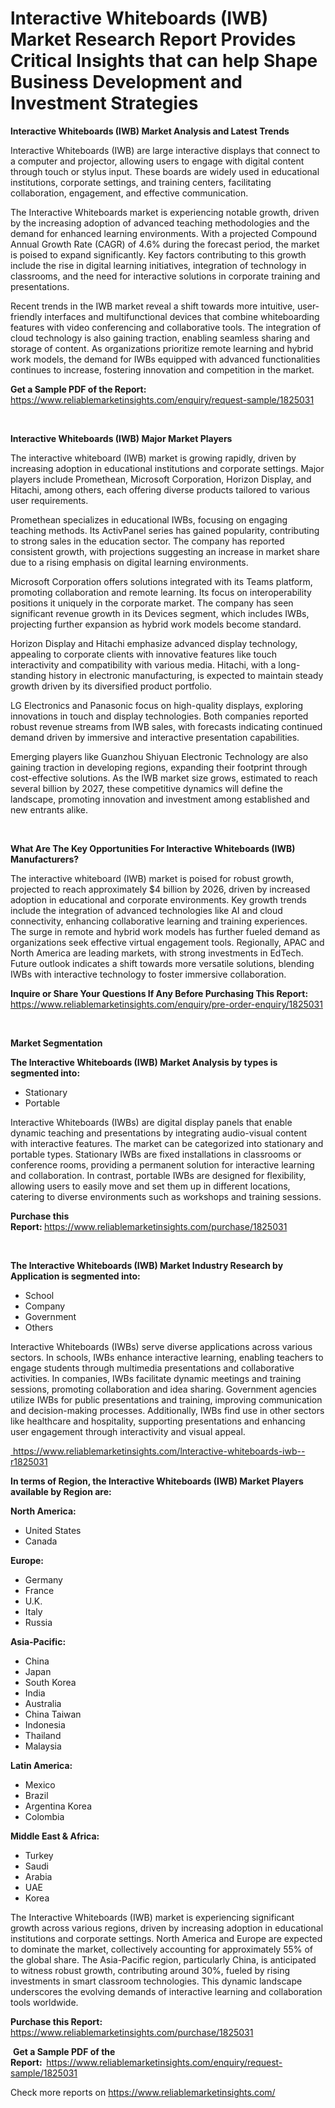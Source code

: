 <p><h1>lnteractive Whiteboards (IWB) Market Research Report Provides Critical Insights that can help Shape Business Development and Investment Strategies</h1></p><p><strong>lnteractive Whiteboards (IWB) Market Analysis and Latest Trends</strong></p>
<p><p>Interactive Whiteboards (IWB) are large interactive displays that connect to a computer and projector, allowing users to engage with digital content through touch or stylus input. These boards are widely used in educational institutions, corporate settings, and training centers, facilitating collaboration, engagement, and effective communication.</p><p>The Interactive Whiteboards market is experiencing notable growth, driven by the increasing adoption of advanced teaching methodologies and the demand for enhanced learning environments. With a projected Compound Annual Growth Rate (CAGR) of 4.6% during the forecast period, the market is poised to expand significantly. Key factors contributing to this growth include the rise in digital learning initiatives, integration of technology in classrooms, and the need for interactive solutions in corporate training and presentations.</p><p>Recent trends in the IWB market reveal a shift towards more intuitive, user-friendly interfaces and multifunctional devices that combine whiteboarding features with video conferencing and collaborative tools. The integration of cloud technology is also gaining traction, enabling seamless sharing and storage of content. As organizations prioritize remote learning and hybrid work models, the demand for IWBs equipped with advanced functionalities continues to increase, fostering innovation and competition in the market.</p></p>
<p><strong>Get a Sample PDF of the Report:&nbsp;</strong> <a href="https://www.reliablemarketinsights.com/enquiry/request-sample/1825031?utm_campaign=3033&utm_medium=2&utm_source=Github&utm_content=ia&utm_term=05042025&utm_id=lnteractive-whiteboards-iwb">https://www.reliablemarketinsights.com/enquiry/request-sample/1825031</a></p>
<p>&nbsp;</p>
<p><strong>lnteractive Whiteboards (IWB) Major Market Players</strong></p>
<p><p>The interactive whiteboard (IWB) market is growing rapidly, driven by increasing adoption in educational institutions and corporate settings. Major players include Promethean, Microsoft Corporation, Horizon Display, and Hitachi, among others, each offering diverse products tailored to various user requirements.</p><p>Promethean specializes in educational IWBs, focusing on engaging teaching methods. Its ActivPanel series has gained popularity, contributing to strong sales in the education sector. The company has reported consistent growth, with projections suggesting an increase in market share due to a rising emphasis on digital learning environments.</p><p>Microsoft Corporation offers solutions integrated with its Teams platform, promoting collaboration and remote learning. Its focus on interoperability positions it uniquely in the corporate market. The company has seen significant revenue growth in its Devices segment, which includes IWBs, projecting further expansion as hybrid work models become standard.</p><p>Horizon Display and Hitachi emphasize advanced display technology, appealing to corporate clients with innovative features like touch interactivity and compatibility with various media. Hitachi, with a long-standing history in electronic manufacturing, is expected to maintain steady growth driven by its diversified product portfolio.</p><p>LG Electronics and Panasonic focus on high-quality displays, exploring innovations in touch and display technologies. Both companies reported robust revenue streams from IWB sales, with forecasts indicating continued demand driven by immersive and interactive presentation capabilities.</p><p>Emerging players like Guanzhou Shiyuan Electronic Technology are also gaining traction in developing regions, expanding their footprint through cost-effective solutions. As the IWB market size grows, estimated to reach several billion by 2027, these competitive dynamics will define the landscape, promoting innovation and investment among established and new entrants alike.</p></p>
<p>&nbsp;</p>
<p><strong>What Are The Key Opportunities For lnteractive Whiteboards (IWB) Manufacturers?</strong></p>
<p><p>The interactive whiteboard (IWB) market is poised for robust growth, projected to reach approximately $4 billion by 2026, driven by increased adoption in educational and corporate environments. Key growth trends include the integration of advanced technologies like AI and cloud connectivity, enhancing collaborative learning and training experiences. The surge in remote and hybrid work models has further fueled demand as organizations seek effective virtual engagement tools. Regionally, APAC and North America are leading markets, with strong investments in EdTech. Future outlook indicates a shift towards more versatile solutions, blending IWBs with interactive technology to foster immersive collaboration.</p></p>
<p><strong>Inquire or Share Your Questions If Any Before Purchasing This Report:</strong> <a href="https://www.reliablemarketinsights.com/enquiry/pre-order-enquiry/1825031?utm_campaign=3033&utm_medium=2&utm_source=Github&utm_content=ia&utm_term=05042025&utm_id=lnteractive-whiteboards-iwb">https://www.reliablemarketinsights.com/enquiry/pre-order-enquiry/1825031</a></p>
<p>&nbsp;</p>
<p><strong>Market Segmentation</strong></p>
<p><strong>The lnteractive Whiteboards (IWB) Market Analysis by types is segmented into:</strong></p>
<p><ul><li>Stationary</li><li>Portable</li></ul></p>
<p><p>Interactive Whiteboards (IWBs) are digital display panels that enable dynamic teaching and presentations by integrating audio-visual content with interactive features. The market can be categorized into stationary and portable types. Stationary IWBs are fixed installations in classrooms or conference rooms, providing a permanent solution for interactive learning and collaboration. In contrast, portable IWBs are designed for flexibility, allowing users to easily move and set them up in different locations, catering to diverse environments such as workshops and training sessions.</p></p>
<p><strong>Purchase this Report:&nbsp;</strong><a href="https://www.reliablemarketinsights.com/purchase/1825031?utm_campaign=3033&utm_medium=2&utm_source=Github&utm_content=ia&utm_term=05042025&utm_id=lnteractive-whiteboards-iwb">https://www.reliablemarketinsights.com/purchase/1825031</a></p>
<p>&nbsp;</p>
<p><strong>The lnteractive Whiteboards (IWB) Market Industry Research by Application is segmented into:</strong></p>
<p><ul><li>School</li><li>Company</li><li>Government</li><li>Others</li></ul></p>
<p><p>Interactive Whiteboards (IWBs) serve diverse applications across various sectors. In schools, IWBs enhance interactive learning, enabling teachers to engage students through multimedia presentations and collaborative activities. In companies, IWBs facilitate dynamic meetings and training sessions, promoting collaboration and idea sharing. Government agencies utilize IWBs for public presentations and training, improving communication and decision-making processes. Additionally, IWBs find use in other sectors like healthcare and hospitality, supporting presentations and enhancing user engagement through interactivity and visual appeal.</p></p>
<p><a href="https://www.reliablemarketinsights.com/lnteractive-whiteboards-iwb--r1825031?utm_campaign=3033&utm_medium=2&utm_source=Github&utm_content=ia&utm_term=05042025&utm_id=lnteractive-whiteboards-iwb">&nbsp;https://www.reliablemarketinsights.com/lnteractive-whiteboards-iwb--r1825031</a></p>
<p><strong>In terms of Region, the lnteractive Whiteboards (IWB) Market Players available by Region are:</strong></p>
<p>
    <p> <strong> North America: </strong>
        <ul>
            <li>United States</li>
            <li>Canada</li>
        </ul>
        </p> 
    <p> <strong> Europe: </strong>
        <ul>
            <li>Germany</li>
            <li>France</li>
            <li>U.K.</li>
            <li>Italy</li>
            <li>Russia</li>
        </ul>
        </p> 
    <p> <strong> Asia-Pacific: </strong>
        <ul>
            <li>China</li>
            <li>Japan</li>
            <li>South Korea</li>
            <li>India</li>
            <li>Australia</li>
            <li>China Taiwan</li>
            <li>Indonesia</li>
            <li>Thailand</li>
            <li>Malaysia</li>
        </ul>
        </p> 
    <p> <strong> Latin America: </strong>
        <ul>
            <li>Mexico</li>
            <li>Brazil</li>
            <li>Argentina Korea</li>
            <li>Colombia</li>
        </ul>
        </p> 
    <p> <strong> Middle East & Africa: </strong>
        <ul>
            <li>Turkey</li>
            <li>Saudi</li>
            <li>Arabia</li>
            <li>UAE</li>
            <li>Korea</li>
        </ul>
    </p>
    </p>
<p><p>The Interactive Whiteboards (IWB) market is experiencing significant growth across various regions, driven by increasing adoption in educational institutions and corporate settings. North America and Europe are expected to dominate the market, collectively accounting for approximately 55% of the global share. The Asia-Pacific region, particularly China, is anticipated to witness robust growth, contributing around 30%, fueled by rising investments in smart classroom technologies. This dynamic landscape underscores the evolving demands of interactive learning and collaboration tools worldwide.</p></p>
<p><strong>Purchase this Report: </strong><a href="https://www.reliablemarketinsights.com/purchase/1825031?utm_campaign=3033&utm_medium=2&utm_source=Github&utm_content=ia&utm_term=05042025&utm_id=lnteractive-whiteboards-iwb">https://www.reliablemarketinsights.com/purchase/1825031</a></p>
<p>&nbsp;<strong>Get a Sample PDF of the Report:&nbsp;&nbsp;</strong><a href="https://www.reliablemarketinsights.com/enquiry/request-sample/1825031?utm_campaign=3033&utm_medium=2&utm_source=Github&utm_content=ia&utm_term=05042025&utm_id=lnteractive-whiteboards-iwb">https://www.reliablemarketinsights.com/enquiry/request-sample/1825031</a></p>
<p><strong></strong></p>
<p>Check more reports on <a href="https://www.reliablemarketinsights.com/?utm_campaign=3033&utm_medium=2&utm_source=Github&utm_content=ia&utm_term=05042025&utm_id=lnteractive-whiteboards-iwb">https://www.reliablemarketinsights.com/</a></p>